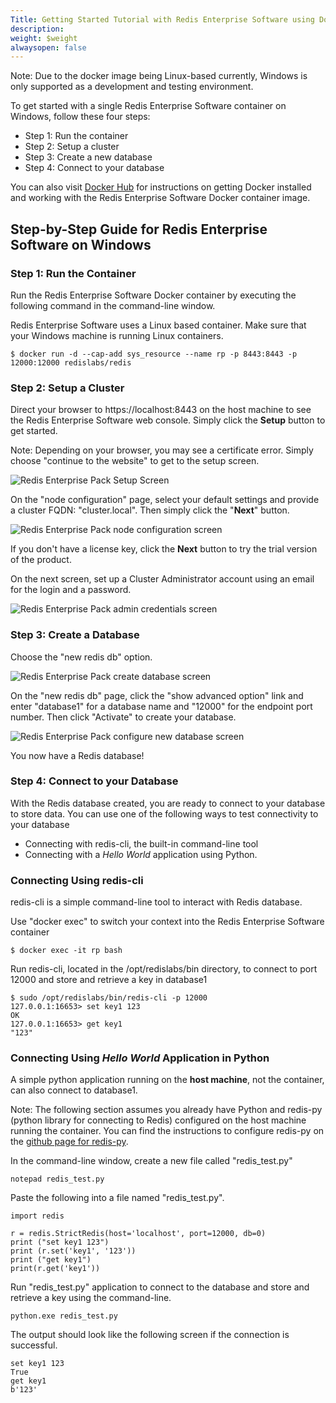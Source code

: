 ```yaml
---
Title: Getting Started Tutorial with Redis Enterprise Software using Docker on Windows
description: 
weight: $weight
alwaysopen: false
---
```

Note: Due to the docker image being Linux-based currently, Windows is
only supported as a development and testing environment.

To get started with a single Redis Enterprise Software container on
Windows, follow these four steps:

-   Step 1: Run the container
-   Step 2: Setup a cluster
-   Step 3: Create a new database
-   Step 4: Connect to your database

You can also visit [Docker
Hub](https://hub.docker.com/r/redislabs/redis/) for instructions on
getting Docker installed and working with the Redis Enterprise Software
Docker container image.

## Step-by-Step Guide for Redis Enterprise Software on Windows

### Step 1: Run the Container

Run the Redis Enterprise Software Docker container by executing the
following command in the command-line window.

Redis Enterprise Software uses a Linux based container. Make sure that
your Windows machine is running Linux containers.

``` {style="border: 2px solid #ddd; background-color: #333; color: #fff; padding: 10px; -webkit-font-smoothing: auto;"}
$ docker run -d --cap-add sys_resource --name rp -p 8443:8443 -p 12000:12000 redislabs/redis
```

### Step 2: Setup a Cluster

Direct your browser to https://localhost:8443 on the host machine to see
the Redis Enterprise Software web console. Simply click the **Setup**
button to get started.

Note: Depending on your browser, you may see a certificate error. Simply
choose "continue to the website" to get to the setup screen.

![Redis Enterprise Pack Setup
Screen](/images/rs/setup-windows.png?width=600&height=246)

On the "node configuration" page, select your default settings and
provide a cluster FQDN: "cluster.local". Then simply click the
"**Next**" button.

![Redis Enterprise Pack node configuration
screen](/images/rs/setup2-windows-1.png?width=600&height=374)

If you don't have a license key, click the **Next** button to try the
trial version of the product.

On the next screen, set up a Cluster Administrator account using
an email for the login and a password.

![Redis Enterprise Pack admin credentials
screen](/images/rs/RP-SetupScreen4.jpeg?width=600&height=377)

### Step 3: Create a Database

Choose the "new redis db" option.

![Redis Enterprise Pack create database
screen](/images/rs/RP-SetupScreen5.jpeg?width=600&height=375)

On the "new redis db" page, click the "show advanced option" link and
enter "database1" for a database name and "12000" for the endpoint port
number. Then click "Activate" to create your database.

![Redis Enterprise Pack configure new database
screen](/images/rs/RP-DBScreen2.jpeg?width=600&height=378)

You now have a Redis database!

### Step 4: Connect to your Database

With the Redis database created, you are ready to connect to your
database to store data. You can use one of the following ways to test
connectivity to your database

-   Connecting with redis-cli, the built-in command-line tool
-   Connecting with a _Hello World_ application using Python.

### Connecting Using redis-cli

redis-cli is a simple command-line tool to interact with Redis database.

Use "docker exec" to switch your context into the Redis Enterprise
Software container

``` {style="border: 2px solid #ddd; background-color: #333; color: #fff; padding: 10px; -webkit-font-smoothing: auto;"}
$ docker exec -it rp bash
```

Run redis-cli, located in the /opt/redislabs/bin directory, to connect
to port 12000 and store and retrieve a key in database1

``` {style="border: 2px solid #ddd; background-color: #333; color: #fff; padding: 10px; -webkit-font-smoothing: auto;"}
$ sudo /opt/redislabs/bin/redis-cli -p 12000
127.0.0.1:16653> set key1 123
OK
127.0.0.1:16653> get key1
"123"
```

### Connecting Using _Hello World_ Application in Python

A simple python application running on the **host machine**, not the
container, can also connect to database1.

Note: The following section assumes you already have Python and redis-py
(python library for connecting to Redis) configured on the host machine
running the container. You can find the instructions to configure
redis-py on the [github page for
redis-py](https://github.com/andymccurdy/redis-py).

In the command-line window, create a new file called "redis\_test.py"

``` {style="border: 2px solid #ddd; background-color: #333; color: #fff; padding: 10px; -webkit-font-smoothing: auto;"}
notepad redis_test.py
```

Paste the following into a file named "redis\_test.py".

``` {style="border: 2px solid #ddd; background-color: #333; color: #fff; padding: 10px; -webkit-font-smoothing: auto;"}
import redis

r = redis.StrictRedis(host='localhost', port=12000, db=0)
print ("set key1 123")
print (r.set('key1', '123'))
print ("get key1")
print(r.get('key1'))
```

Run "redis\_test.py" application to connect to the database and store
and retrieve a key using the command-line.

``` {style="border: 2px solid #ddd; background-color: #333; color: #fff; padding: 10px; -webkit-font-smoothing: auto;"}
python.exe redis_test.py
```

The output should look like the following screen if the connection is
successful.

``` {style="border: 2px solid #ddd; background-color: #333; color: #fff; padding: 10px; -webkit-font-smoothing: auto;"}
set key1 123
True
get key1
b'123'
```
